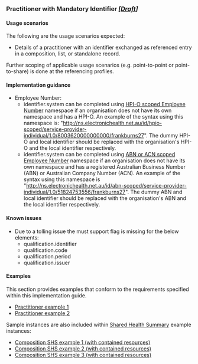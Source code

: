 ### Practitioner with Mandatory Identifier *[[Draft](http://hl7.org/fhir/stu3/valueset-publication-status.html)]*

#### Usage scenarios
The following are the usage scenarios expected:

* Details of a practitioner with an identifier exchanged as referenced entry in a composition, list, or standalone record. 

Further scoping of applicable usage scenarios (e.g. point-to-point or point-to-share) is done at the referencing profiles. 


#### Implementation guidance
* Employee Number:
    * identifier.system can be completed using [HPI-O scoped Employee Number](http://ns.electronichealth.net.au/id/hpio-scoped/service-provider-individual/1.0) namespace if an organisation does not have its own namespace and has a HPI-O. An example of the syntax using this namespace is: "http://ns.electronichealth.net.au/id/hpio-scoped/service-provider-individual/1.0/8003620000000000/frankburns27". The dummy HPI-O and local identifier should be replaced with the organisation's HPI-O and the local identifier respectively. 
    * identifier.system can be completed using [ABN or ACN scoped Employee Number](http://ns.electronichealth.net.au/id/abn-scoped/service-provider-individual/1.0) namespace if an organisation does not have its own namespace and has a registered Australian Business Number (ABN) or Australian Company Number (ACN). An example of the syntax using this namespace is "http://ns.electronichealth.net.au/id/abn-scoped/service-provider-individual/1.0/51824753556/frankburns27". The dummy ABN and local identifier should be replaced with the organisation's ABN and the local identifier respectively.  

#### Known issues
* Due to a tolling issue the must support flag is missing for the below elements:
    * qualification.identifier
    * qualification.code
    * qualification.period
    * qualification.issuer 
 
#### Examples
This section provides examples that conform to the requirements specified within this implementation guide.

* [Practitioner example 1](Practitioner-40a94071-8373-4d53-a788-63b79c75a3c1.html)
* [Practitioner example 2](Practitioner-40a94071-8373-4d53-a788-63b79c75a3c1.html)

Sample instances are also included within [Shared Health Summary](StructureDefinition-composition-shs-1.html) example instances:
* [Composition SHS example 1 (with contained resources)](Composition-a0da969a-7956-439b-b390-8de071a2df7c.html)
* [Composition SHS example 2 (with contained resources)](Composition-bd06e981-ba86-4020-ba59-cd89f80e8712.html)
* [Composition SHS example 3 (with contained resources)](Composition-c53c6c39-3e1a-4038-9ad5-25be8c54481f.html)